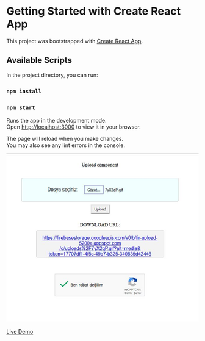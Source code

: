 # Getting Started with Create React App

This project was bootstrapped with [Create React App](https://github.com/facebook/create-react-app).

## Available Scripts

In the project directory, you can run:

### `npm install`

### `npm start`

Runs the app in the development mode.\
Open [http://localhost:3000](http://localhost:3000) to view it in your browser.

The page will reload when you make changes.\
You may also see any lint errors in the console.

<img src="https://github.com/murderuo/React-Uploader-with-google-reCaptcha-and-firebase-storeage/blob/main/src/components/ss.JPG" alt="" />


<a href='https://app.netlify.com/sites/fileuploaderwithrecaptcha' target='_blank'> Live Demo </a>
